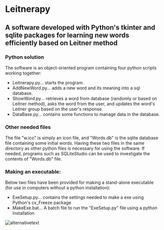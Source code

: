 # Leitnerapy
## A software developed with Python's tkinter and sqlite packages for learning new words efficiently based on Leitner method


### Python solution
The software is an object-oriented program containing four python scripts working together:
- Leitnerapy.py... starts the program.
- AddNewWord.py... adds a new word and its meaning into a sql database.
- ShowWord.py... retrieves a word from database (randomly or based on Leitner method),
 asks the word from the user, and updates the word's Leitner group based on the user's response.
- DataBase.py... contains some functions to manage data in the database.

### Other needed files
The file "w.ico" is simply an icon file, and "Words.db" is the sqlite database file containing some initial words.
Having these two files in the same directory as other python files is necessary for using the software.
If needed, programs such as SQLiteStudio can be used to investigate the contents of "Words.db" file.

### Making an executable:
Below two files have been provided for making a stand-alone executable (for use in computers without a python installation):
- ExeSetup.py... contains the settings needed to make a exe using Python's cx_Freeze package
- MakeExe.bat... A batch file to run the "ExeSetup.py" file using a python installation


![alternativetext](../HelpImages/StartingPage.jpg)




